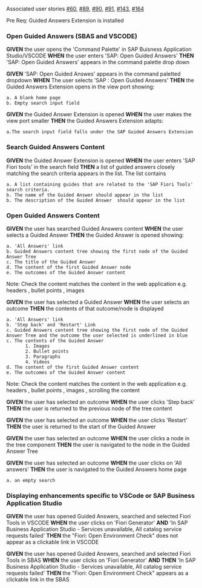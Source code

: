 
Associated user stories [#60](https://github.com/SAP/guided-answers-extension/issues/60),
[#89](https://github.wdf.sap.corp/ux-engineering/tools-suite/issues/89),
[#90](https://github.wdf.sap.corp/ux-engineering/tools-suite/issues/90),
[#91](https://github.wdf.sap.corp/ux-engineering/tools-suite/issues/91),
[#143](https://github.wdf.sap.corp/ux-engineering/tools-suite/issues/143),
[#164](https://github.wdf.sap.corp/ux-engineering/tools-suite/issues/164)


Pre Req: Guided Answers Extension is installed



### Open Guided Answers (SBAS and VSCODE)

**GIVEN** the user opens the 'Command Palette' in SAP Buisness Application Studio/VSCODE
**WHEN** the user enters 'SAP: Open Guided Answers'
**THEN** 'SAP: Open Guided Answers' appears in the command palette drop down


**GIVEN** 'SAP: Open Guided Answes' appears in the command paletted dropdown 
**WHEN** The user selects 'SAP : Open Guided Answers' 
**THEN** the Guided Answers Extension opens in the view port showing: 

    a. A blank home page 
    b. Empty search input field

**GIVEN** the Guided Answer Extension is opened
**WHEN** the user makes the view port smaller 
**THEN** the Guided Answers Extension adapts:
  
    a.The search input field falls under the SAP Guided Answers Extension 

### Search Guided Answers Content

**GIVEN** the Guided Answer Extension is opened
**WHEN** the user enters 'SAP Fiori tools' in the search field
**THEN** a list of guided answers closely matching the search criteria appears in the list. The list contains 

    a. A list containing guides that are related to the 'SAP Fiori Tools' search criteria.
    b. The name of the Guided Answer should appear in the list 
    b. The description of the Guided Answer  should appear in the list


### Open Guided Answers Content 

**GIVEN** the user has searched Guided Answers content
**WHEN**  the user selects a Guided Answer
**THEN** the Guided Answer is opened showing:

    a. 'All Answers' link
    b. Guided Answers content tree showing the first node of the Guided Answer Tree
    c. The title of the Guided Answer
    d. The content of the first Guided Answer node
    e. The outcomes of the Guided Answer content 

Note: Check the content matches the content in the web application e.g. headers , bullet points , images 

**GIVEN** the user has selected a Guided Answer 
**WHEN**  the user selects an outcome 
**THEN** the contents of that outcome/node is displayed

    a. 'All Answers' link
    b. 'Step back' and 'Restart' Link 
    c. Guided Answers content tree showing the first node of the Guided Answer Tree and the outcome the user selected is underlined in blue 
    c. The contents of the Guided Answer
           1. Images
           2. Bullet points
           3. Paragraphs
           4. Videos
    d. The content of the first Guided Answer content 
    e. The outcomes of the Guided Answer content 
    
Note: Check the content matches the content in the web application e.g. headers , bullet points , images , scrolling the content

**GIVEN** the user has selected an outcome
**WHEN** the user clicks 'Step back' 
**THEN** the user is returned to the previous node of the tree content

**GIVEN** the user has selected an outcome
**WHEN** the user clicks 'Restart' 
**THEN** the user is returned to the start of the Guided Answer

**GIVEN** the user has selected an outcome
**WHEN** the user clicks a node in the tree component 
**THEN** the user is navigated to the node in the Guided Answer Tree 

**GIVEN** the user has selected an outcome
**WHEN** the user clicks on 'All answers' 
**THEN** the user is navigated to the Guided Answers home page
    
    a. an empty search 
    
 
### Displaying enhancements specific to VSCode or SAP Business Application Studio

**GIVEN** the user has opened Guided Answers, searched and selected Fiori Tools in VSCODE
**WHEN** the user clicks on 'Fiori Generator' **AND** 'In SAP Business Application Studio - Services unavailable, All catalog service requests failed'
**THEN** the "Fiori: Open Environment Check" does not appear as a clickable link in VSCODE

**GIVEN** the user has opened Guided Answers, searched and selected Fiori Tools in SBAS
**WHEN** the user clicks on 'Fiori Generator' **AND THEN** 'In SAP Business Application Studio - Services unavailable, All catalog service requests failed'
**THEN** the "Fiori: Open Environment Check" appears as a clickable link in the SBAS
